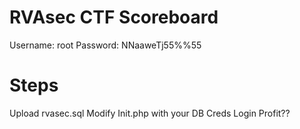 RVAsec CTF Scoreboard
======

Username: root
Password: NNaaweTj55%%55

Steps
======
Upload rvasec.sql
Modify Init.php with your DB Creds
Login
Profit??